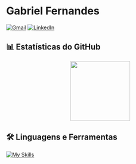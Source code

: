 # Gabriel Fernandes

[![Gmail](https://img.shields.io/badge/Gmail-D14836?style=for-the-badge&logo=gmail&logoColor=white)](mailto:gabriel.assuncao.fernandes07@aluno.ifce.edu.br)
[![LinkedIn](https://img.shields.io/badge/LinkedIn-0077B5?style=for-the-badge&logo=linkedin&logoColor=white)](https://www.linkedin.com/in/gabriel-assun%C3%A7%C3%A3o-fernandes-0b1148200/)

## 📊 Estatísticas do GitHub

<div align="center">
  <img height="160em" src="https://github-readme-stats.vercel.app/api/top-langs/?username=Gabrielfernandes7&layout=compact&langs_count=10&theme=dracula"/>
</div>

## 🛠️ Linguagens e Ferramentas

[![My Skills](https://skillicons.dev/icons?i=java,python,javascript,typescript,spring,flask,fastapi,docker,vue,pinia,jest,vitest,vite,git,vscode,linux&theme=dark)](https://skillicons.dev)

